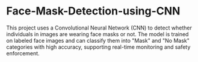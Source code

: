 # Face-Mask-Detection-using-CNN
This project uses a Convolutional Neural Network (CNN) to detect whether individuals in images are wearing face masks or not. The model is trained on labeled face images and can classify them into "Mask" and "No Mask" categories with high accuracy, supporting real-time monitoring and safety enforcement.
